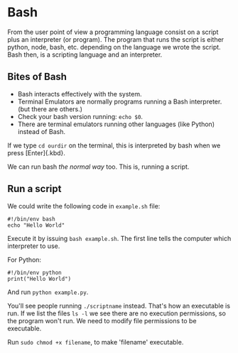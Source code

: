 # Bash

From the user point of view a programming language consist on a script plus an interpreter (or program). The program that runs the script is either python, node, bash, etc. depending on the language we wrote the script. Bash then, is a scripting language and an interpreter.

## Bites of Bash

-   Bash interacts effectively with the system.
-   Terminal Emulators are normally programs running a Bash interpreter.
    (but there are others.)
-   Check your bash version running: `echo $0`.
-   There are terminal emulators running other languages (like Python)
    instead of Bash.

If we type `cd ourdir` on the terminal, this is interpreted by bash when
we press [Enter]{.kbd}.

We can run bash *the normal way* too. This is, running a script.

## Run a script

We could write the following code in `example.sh` file:

    #!/bin/env bash 
    echo "Hello World" 

Execute it by issuing `bash example.sh`. The first line tells the
computer which interpreter to use.

For Python:

    #!/bin/env python 
    print("Hello World")

And run `python example.py`.

You\'ll see people running `./scriptname` instead. That\'s how an
executable is run. If we list the files `ls -l` we see there are no
execution permissions, so the program won\'t run. We need to modify file
permissions to be executable.

Run `sudo chmod +x filename`, to make \'filename\' executable.

